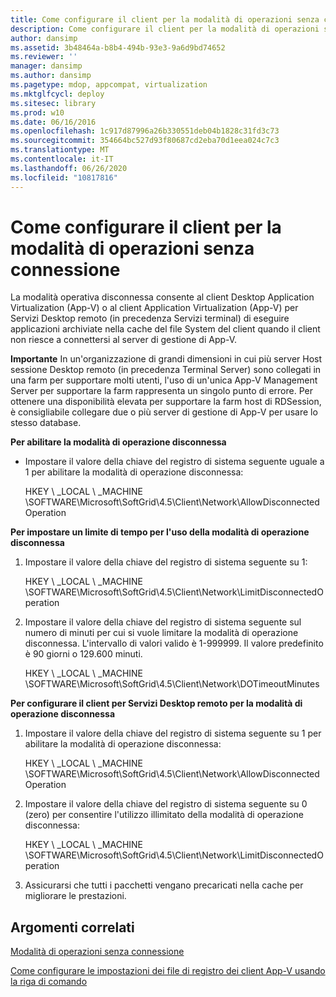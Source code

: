 ```yaml
---
title: Come configurare il client per la modalità di operazioni senza connessione
description: Come configurare il client per la modalità di operazioni senza connessione
author: dansimp
ms.assetid: 3b48464a-b8b4-494b-93e3-9a6d9bd74652
ms.reviewer: ''
manager: dansimp
ms.author: dansimp
ms.pagetype: mdop, appcompat, virtualization
ms.mktglfcycl: deploy
ms.sitesec: library
ms.prod: w10
ms.date: 06/16/2016
ms.openlocfilehash: 1c917d87996a26b330551deb04b1828c31fd3c73
ms.sourcegitcommit: 354664bc527d93f80687cd2eba70d1eea024c7c3
ms.translationtype: MT
ms.contentlocale: it-IT
ms.lasthandoff: 06/26/2020
ms.locfileid: "10817816"
---
```

# Come configurare il client per la modalità di operazioni senza connessione


La modalità operativa disconnessa consente al client Desktop Application Virtualization (App-V) o al client Application Virtualization (App-V) per Servizi Desktop remoto (in precedenza Servizi terminal) di eseguire applicazioni archiviate nella cache del file System del client quando il client non riesce a connettersi al server di gestione di App-V.

**Importante**  In un'organizzazione di grandi dimensioni in cui più server Host sessione Desktop remoto (in precedenza Terminal Server) sono collegati in una farm per supportare molti utenti, l'uso di un'unica App-V Management Server per supportare la farm rappresenta un singolo punto di errore. Per ottenere una disponibilità elevata per supportare la farm host di RDSession, è consigliabile collegare due o più server di gestione di App-V per usare lo stesso database.

 

**Per abilitare la modalità di operazione disconnessa**

-   Impostare il valore della chiave del registro di sistema seguente uguale a 1 per abilitare la modalità di operazione disconnessa:

    HKEY \ _LOCAL \ _MACHINE \\SOFTWARE\\Microsoft\\SoftGrid\\4.5\\Client\\Network\\AllowDisconnectedOperation

**Per impostare un limite di tempo per l'uso della modalità di operazione disconnessa**

1.  Impostare il valore della chiave del registro di sistema seguente su 1:

    HKEY \ _LOCAL \ _MACHINE \\SOFTWARE\\Microsoft\\SoftGrid\\4.5\\Client\\Network\\LimitDisconnectedOperation

2.  Impostare il valore della chiave del registro di sistema seguente sul numero di minuti per cui si vuole limitare la modalità di operazione disconnessa. L'intervallo di valori valido è 1-999999. Il valore predefinito è 90 giorni o 129.600 minuti.

    HKEY \ _LOCAL \ _MACHINE \\SOFTWARE\\Microsoft\\SoftGrid\\4.5\\Client\\Network\\DOTimeoutMinutes

**Per configurare il client per Servizi Desktop remoto per la modalità di operazione disconnessa**

1.  Impostare il valore della chiave del registro di sistema seguente su 1 per abilitare la modalità di operazione disconnessa:

    HKEY \ _LOCAL \ _MACHINE \\SOFTWARE\\Microsoft\\SoftGrid\\4.5\\Client\\Network\\AllowDisconnectedOperation

2.  Impostare il valore della chiave del registro di sistema seguente su 0 (zero) per consentire l'utilizzo illimitato della modalità di operazione disconnessa:

    HKEY \ _LOCAL \ _MACHINE \\SOFTWARE\\Microsoft\\SoftGrid\\4.5\\Client\\Network\\LimitDisconnectedOperation

3.  Assicurarsi che tutti i pacchetti vengano precaricati nella cache per migliorare le prestazioni.

## Argomenti correlati


[Modalità di operazioni senza connessione](disconnected-operation-mode.md)

[Come configurare le impostazioni dei file di registro dei client App-V usando la riga di comando](how-to-configure-the-app-v-client-registry-settings-by-using-the-command-line.md)

 

 





